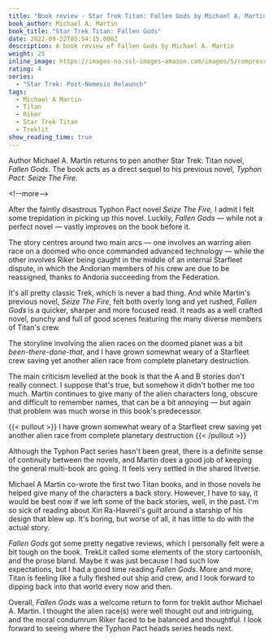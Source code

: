 ```yaml
---
title: "Book review - Star Trek Titan: Fallen Gods by Michael A. Martin"
book_author: Michael A. Martin
book_title: "Star Trek Titan: Fallen Gods"
date: 2022-09-22T05:54:15.006Z
description: A book review of Fallen Gods by Michael A. Martin
weight: 25
inline_image: https://images-na.ssl-images-amazon.com/images/S/compressed.photo.goodreads.com/books/1338182104i/13093624.jpg
rating: 4
series:
  - "Star Trek: Post-Nemesis Relaunch"
tags:
  - Michael A Martin
  - Titan
  - Riker
  - Star Trek Titan
  - Treklit
show_reading_time: true
---
```

A﻿uthor Michael A. Martin returns to pen another Star Trek: Titan novel, *Fallen Gods*. The book acts as a direct sequel to his previous novel, *Typhon Pact:* *Seize The Fire*. 

<﻿!--more-->

After the faintly disastrous Typhon Pact novel *Seize The Fire,* I admit I felt some trepidation in picking up this novel. Luckily, *Fallen Gods* — while not a perfect novel — vastly improves on the book before it. 

T﻿he story centres around two main arcs — one involves an warring alien race on a doomed who once commanded advanced technology — while the other involves Riker being caught in the middle of an internal Starfleet dispute, in which the Andorian members of his crew are due to be reassigned, thanks to Andoria succeeding from the Federation.

It's all pretty classic Trek, which is never a bad thing. And while Martin's previous novel, *Seize The Fire*, felt both overly long and yet rushed, *Fallen Gods* is a quicker, sharper and more focused read. It reads as a well crafted novel, punchy and full of good scenes featuring the many diverse members of Titan's crew.

The storyline involving the alien races on the doomed planet was a bit *been-there-done-that*, and I have grown somewhat weary of a Starfleet crew saving yet another alien race from complete planetary destruction. 

The main criticism levelled at the book is that the A and B stories don't really connect. I suppose that's true, but somehow it didn't bother me too much. Martin continues to give many of the alien characters long, obscure and difficult to remember names, that can be a bit annoying — but again that problem was much worse in this book's predecessor.

{{< pullout >}} I have grown somewhat weary of a Starfleet crew saving yet another alien race from complete planetary destruction {{< /pullout >}}

Although the Typhon Pact series hasn't been great, there is a definite sense of continuity between the novels, and Martin does a good job of keeping the general multi-book arc going. It feels very settled in the shared litverse. 

Michael A Martin co-wrote the first two Titan books, and in those novels he helped give many of the characters a back story. However, I have to say, it would be best now if we left some of the back stories, well, in the past. I'm so sick of reading about Xin Ra-Havreii's guilt around a starship of his design that blew up. It's boring, but worse of all, it has little to do with the actual story. 

*Fallen Gods* got some pretty negative reviews, which I personally felt were a bit tough on the book. TrekLit called some elements of the story cartoonish, and the prose bland. Maybe it was just because I had such low expectations, but I had a good time reading *Fallen Gods*. More and more, Titan is feeling like a fully fleshed out ship and crew, and I look forward to dipping back into that world every now and then.

Overall, *Fallen Gods* was a welcome return to form for treklit author Michael A. Martin. I thought the alien race(s) were well thought out and intriguing, and the moral condumrum Riker faced to be balanced and thoughtful. I look forward to seeing where the Typhon Pact heads series heads next.